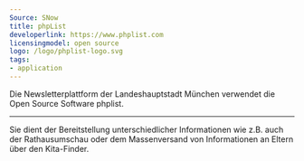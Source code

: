 ```yaml
---
Source: SNow
title: phpList
developerlink: https://www.phplist.com
licensingmodel: open source
logo: /logo/phplist-logo.svg
tags:
- application
---
```

Die Newsletterplattform der Landeshauptstadt München verwendet die Open Source Software phplist.

---

Sie dient der Bereitstellung unterschiedlicher Informationen wie z.B. auch der Rathausumschau oder dem Massenversand von Informationen an Eltern über den Kita-Finder.

